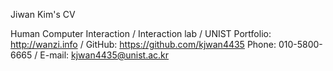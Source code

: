 Jiwan Kim's CV

Human Computer Interaction / Interaction lab / UNIST
Portfolio: http://wanzi.info / GitHub: https://github.com/kjwan4435
Phone:  010-5800-6665 / E-mail: kjwan4435@unist.ac.kr
